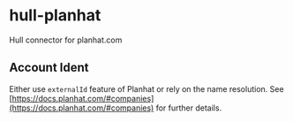 # hull-planhat

Hull connector for planhat.com

## Account Ident

Either use `externalId` feature of Planhat or rely on the name resolution.
See [https://docs.planhat.com/#companies](https://docs.planhat.com/#companies) for further details.
